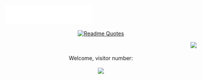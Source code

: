 <img src="images/svg/header.svg"></img>
<p align="center">
  <a href="https://en.wikipedia.org/wiki/Red_Dragon_(novel)">
    <img src="https://quotes-github-readme.vercel.app/api?type=horizontal&quote=You%20didn't%20attract%20a%20freak.%20You%20attracted%20a%20man%20with%20a%20freak%20on%20his%20back.%20There's%20nothing%20wrong%20with%20you...%20except%20your%20hair.%20Your%20hair%20is%20a%20trainwreck.&author=Will%20Graham,%20Red%20Dragon" alt="Readme Quotes">
  </a>
</p>
<p align="center"><img src="https://files.catbox.moe/ypwsjz.png" align="right">
  <br><br>
Welcome, visitor number: <br><br>
   <a href="https://shinminase.neocities.org/">
    <a href="https://whereis-mypizza.tumblr.com/post/668749932706119680"><img src="https://profile-counter.glitch.me/{gutsnroses}/count.svg"></a>
  </a>
</p>
